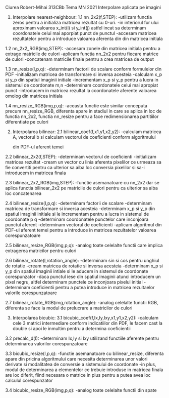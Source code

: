 Ciurea Robert-Mihai 313CBb
                          Tema MN 2021
                    Interpolare aplicata pe imagini
                    
1. Interpolare nearest-neighbour:
  1.1 nn_2x2(f,STEP):
    -utilizam functia zeros pentru a initializa matricea rezultat cu 0-uri.
    -in interiorul for ului aproximam valoarea x_int(i) si y_int(j) astfel
    incat sa determinam coordonatele celui mai aporpiat punct de punctul
    -accesam matricea rezultatelor pentru a introduce valoarea aferenta din
    din matricea initiala
    
  1.2 nn_2x2_RGB(img,STEP):
    -accesam zonele din matricea initiala pentru a extrage matricile de culori
    -aplicam functia nn_2x2 pentru fiecare matrice de culori
    -concatenam matricile finale pentru a crea matricea de output
    
  1.3 nn_resize(I,p,q):
    -determinam factorii de scalare conform formulelor din PDF
    -initializam matricea de transformare si inversa acesteia
    -calculam x_p si y_p din spatiul imaginii initiale
    -incrementam x_p si y_p pentru a lucra in sistemul de coordonate m,n
    -determinam coordonatele celui mai apropiat punct
    -introducem in matricea rezultat la coordonatele aferente valoarea
    omolog din matricea initiala
    
  1.4 nn_resize_RGB(img,p,q):
    -aceasta functie este similar conceputa precum nn_resize_RGB, diferenta apare
    in stadiul in care se aplica in loc de functia nn_2x2, functia nn_resize
    pentru a face
    redimensionarea partitiilor diferentiate pe culori
    
2. Interpolarea bilinear:
  2.1 bilinear_coef(f,x1,y1,x2,y2):
    -calculam matricea A, vectorul b si calculam vectorul de coeficienti conform
    algoritmului


    din PDF-ul aferent temei
    
  2.2 bilinear_2x2(f,STEP):
    -determinam vectorul de coeficienti
    -initializam matricea rezultat
    -cream un vector cu linia aferenta pixelilor ce urmeaza sa fie convertiti
    pentru ca ulterior sa aiba loc conversia pixelilor si sa-i introducem in
    matricea finala
    
  2.3 bilinear_2x2_RGB(img,STEP):
    -functie asemanatoare cu nn_2x2 dar se aplica functia bilinear_2x2 pe
    matricile de culori pentru ca ulterior sa aiba loc concatenarea
    
  2.4 bilinear_resize(I,p,q):
    -determinam factorii de scalare
    -determinam matricea de transformare si inversa acesteia
    -determinam x_p si y_p din spatiul imaginii initiale si le incrementam
    pentru a lucra in sistemul de coordonate p q
    -determinam coordonatele punctelor care inconjoara punctul aferent
    -determinam vectorul de coeficienti
    -aplicam algoritmul din PDF-ul aferent temei pentru a introduce in matricea
    rezultatelor valoarea corespunzatoare
    
  2.5 bilinear_resize_RGB(img,p,q):
    -analog toate celelalte functii care implica extragerea matricilor pentru
    culori
    
  2.6 bilinear_rotate(I,rotation_angle):
    -determinam sin si cos pentru unghiul de rotatie
    -cream matricea de rotatie si inversa acesteia
    -determinam x_p si y_p din spatiul imaginii intiale si le aducem in sistemul
    de coordonate corespunzator
    -daca punctul iese din spatiul imaginii atunci introducem un pixel negru,
    altfel determinam punctele ce inconjoara pixelul initial
    -determinam coeficientii pentru a putea introduce in matricea rezultaelor
    valorile corespunzatoare
    
  2.7 bilinear_rotate_RGB(img,rotation_angle):
    -analog celelalte functii RGB, diferenta se face la modul de prelucrare
    a matricilor de culori
    
3. Interpolarea bicubic:
  3.1 bicubic_coef(f,Ix,Iy,Ixy,x1,y1,x2,y2):
    -calculam cele 3 matrici intermediare conform indicatiilor din PDF, le facem
    cast la double si apoi le inmultim pentru a determina coeficientii
    
  3.2 precalc_d(I):
    -determinam Ix,Iy si Ixy utilizand functiile aferente pentru determinarea
    valorilor corespunzatoare
    
  3.3 bicubic_resize(I,p,q):
    -functie asemanatoare cu bilinear_resize, diferenta apare din pricina
    algoritmului care necesita determinarea unor valori derivate si modalitatea
    de conversie a sistemului de coordonate
    -in plus, modul de determinarea a elementelor ce trebuie introduse in matricea
    finala are loc diferit, fiind necesara o matrice in plus pentru a putea
    avea loc calculul corespunzator
    
  3.4 bicubic_resize_RGB(img,p,q):
    -analog toate celelalte functii din spate
